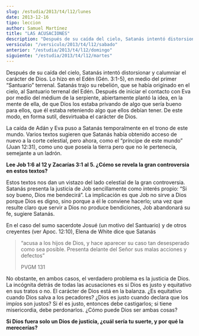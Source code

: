 ```yaml
---
slug: /estudia/2013/t4/l12/lunes
date: 2013-12-16
tipo: leccion
author: Samuel Martínez
title: "LAS ACUSACIONES"
description: "Después de su caída del cielo, Satanás intentó distorsionar y calumniar el  carácter de Dios. Lo hizo en el Edén (Gén. 3:1-5), en medio del primer  “Santuario” terrenal. Satanás trajo su rebelión..."
versiculo: "/versiculo/2013/t4/l12/sabado"
anterior: "/estudia/2013/t4/l12/domingo"
siguiente: "/estudia/2013/t4/l12/martes"
---
```


Después de su caída del cielo, Satanás intentó distorsionar y calumniar el carácter de Dios. Lo hizo en el Edén (Gén. 3:1-5), en medio del primer “Santuario” terrenal. Satanás trajo su rebelión, que se había originado en el cielo, al Santuario terrenal del Edén. Después de iniciar el contacto con Eva por medio del médium de la serpiente, abiertamente plantó la idea, en la mente de ella, de que Dios los estaba privando de algo que sería bueno para ellos, que él estaba reteniendo algo que ellos debían tener. De este modo, en forma sutil, desvirtuaba el carácter de Dios.

La caída de Adán y Eva puso a Satanás temporalmente en el trono de este mundo. Varios textos sugieren que Satanás había obtenido acceso de nuevo a la corte celestial, pero ahora, como el “príncipe de este mundo” (Juan 12:31), como uno que poseía la tierra pero que no le pertenecía, semejante a un ladrón.

**Lee Job 1:6 al 12 y Zacarías 3:1 al 5. ¿Cómo se revela la gran controversia en estos textos?**

Estos textos nos dan un vistazo del lado celestial de la gran controversia. Satanás presenta la justicia de Job sencillamente como interés propio: “Si soy bueno, Dios me bendecirá”. La implicación es que Job no sirve a Dios porque Dios es digno, sino porque a él le conviene hacerlo; una vez que resulte claro que servir a Dios no produce bendiciones, Job abandonará su fe, sugiere Satanás.

En el caso del sumo sacerdote Josué (un motivo del Santuario) y de otros creyentes (ver Apoc. 12:10), Elena de White dice que Satanás

> “acusa a los hijos de Dios, y hace aparecer su caso tan desesperado como sea posible. Presenta delante del Señor sus malas acciones y defectos”
>
> PVGM 131

No obstante, en ambos casos, el verdadero problema es la justicia de Dios. La incógnita detrás de todas las acusaciones es si Dios es justo y equitativo en sus tratos o no. El carácter de Dios está en la balanza. ¿Es equitativo cuando Dios salva a los pecadores? ¿Dios es justo cuando declara que los impíos son justos? Si él es justo, entonces debe castigarlos; si tiene misericordia, debe perdonarlos. ¿Cómo puede Dios ser ambas cosas?

**Si Dios fuera solo un Dios de justicia, ¿cuál sería tu suerte, y por qué la merecerías?**
